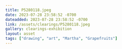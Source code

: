 ```yaml
---
title: P5280118.jpeg
date: 2023-07-28 23:58:52 -0700
dateadded: 2023-07-28 23:58:52 -0700
link: /assets/clearings/P5280118.jpeg
gallery: clearings-exhibition
layout: asset
tags: ["drawing", "art", "Martha", "Grapefruits"]
--- 
```

